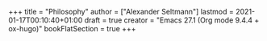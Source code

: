 +++
title = "Philosophy"
author = ["Alexander Seltmann"]
lastmod = 2021-01-17T00:10:40+01:00
draft = true
creator = "Emacs 27.1 (Org mode 9.4.4 + ox-hugo)"
bookFlatSection = true
+++
